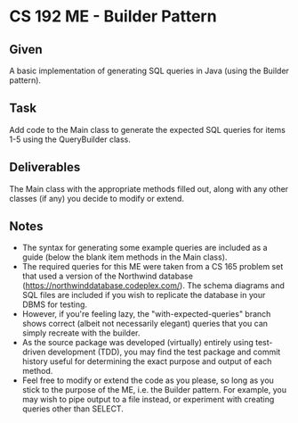 # CS 192 ME - Builder Pattern

## Given
A basic implementation of generating SQL queries in Java (using the Builder pattern).

## Task
Add code to the Main class to generate the expected SQL queries for items 1-5 using the QueryBuilder class.

## Deliverables
The Main class with the appropriate methods filled out, along with any other classes (if any) you decide to modify or extend.

## Notes
* The syntax for generating some example queries are included as a guide (below the blank item methods in the Main class).
* The required queries for this ME were taken from a CS 165 problem set that used a version of the Northwind database (https://northwinddatabase.codeplex.com/). The schema diagrams and SQL files are included if you wish to replicate the database in your DBMS for testing. 
* However, if you're feeling lazy, the "with-expected-queries" branch shows correct (albeit not necessarily elegant) queries that you can simply recreate with the builder.
* As the source package was developed (virtually) entirely using test-driven development (TDD), you may find the test package and commit history useful for determining the exact purpose and output of each method.
* Feel free to modify or extend the code as you please, so long as you stick to the purpose of the ME, i.e. the Builder pattern. For example, you may wish to pipe output to a file instead, or experiment with creating queries other than SELECT.
